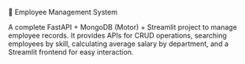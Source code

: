 🚀 Employee Management System

A complete FastAPI + MongoDB (Motor) + Streamlit project to manage employee records.
It provides APIs for CRUD operations, searching employees by skill, calculating average salary by department, and a Streamlit frontend for easy interaction.